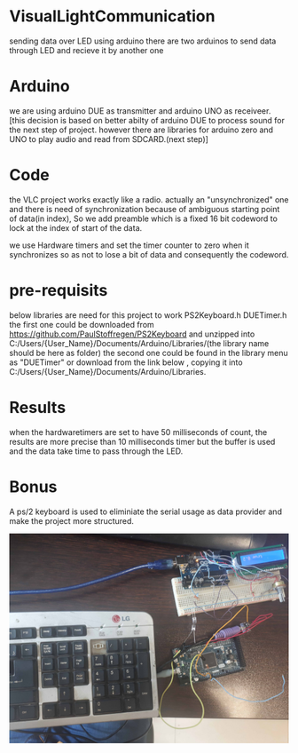 # VisualLightCommunication
sending data over LED using arduino
there are two arduinos to send data through LED and recieve it by another one
# Arduino
we are using arduino DUE as transmitter and arduino UNO as receiveer. [this decision is based on better abilty of arduino DUE to process sound for the next step of project. however there are libraries for arduino zero and UNO to play audio and read from SDCARD.(next step)]

# Code
the VLC project works exactly like a radio. actually an "unsynchronized" one and there is need of synchronization because of ambiguous starting point of data(in index), So we add preamble which is a fixed 16 bit codeword to lock at the index of start of the data.

we use Hardware timers and set the timer counter to zero when it synchronizes so as not to lose a bit of data and consequently the codeword.

# pre-requisits
below libraries are need for this project to work
PS2Keyboard.h
DUETimer.h
the first one could be downloaded from https://github.com/PaulStoffregen/PS2Keyboard and unzipped into  C:/Users/{User_Name}/Documents/Arduino/Libraries/(the library name should be here as folder)
the second one could be found in the library menu as "DUETimer" or download from the link below , copying it into C:/Users/{User_Name}/Documents/Arduino/Libraries.
# Results
when the hardwaretimers are set to have 50 milliseconds of count, the results are more precise than 10 milliseconds timer but the buffer is used and the data take time to pass through the LED. 

# Bonus
A ps/2 keyboard is used to eliminiate the serial usage as data provider and make the project more structured.

![ps/2 + arduino VLC](implementation.jpg)
